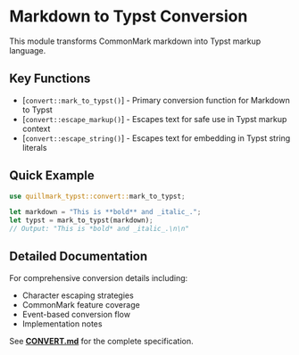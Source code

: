 # Markdown to Typst Conversion

This module transforms CommonMark markdown into Typst markup language.

## Key Functions

- [`convert::mark_to_typst()`] - Primary conversion function for Markdown to Typst
- [`convert::escape_markup()`] - Escapes text for safe use in Typst markup context
- [`convert::escape_string()`] - Escapes text for embedding in Typst string literals

## Quick Example

```rust
use quillmark_typst::convert::mark_to_typst;

let markdown = "This is **bold** and _italic_.";
let typst = mark_to_typst(markdown);
// Output: "This is *bold* and _italic_.\n\n"
```

## Detailed Documentation

For comprehensive conversion details including:
- Character escaping strategies
- CommonMark feature coverage  
- Event-based conversion flow
- Implementation notes

See **[CONVERT.md](CONVERT.md)** for the complete specification.

